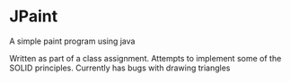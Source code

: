 # JPaint
A simple paint program using java

Written as part of a class assignment.
Attempts to implement some of the SOLID principles.
Currently has bugs with drawing triangles
